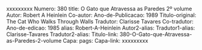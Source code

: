 xxxxxxxxx
Numero: 380
title: O Gato que Atravessa as Paredes 2º volume
Autor: Robert A Heinlein
Co-autor: 
Ano-de-Publicacao: 1989
Titulo-original: The Cat Who Walks Through Walls
Tradutor: Clarisse Tavares
Co-tradutor: 
Ano-de-edicao: 1985
alias: Robert-A-Heinlein
Autor2-alias: 
Tradutor1-alias: Clarisse-Tavares
Tradutor2-alias: 
Titulo-link: 380-O-Gato-que-Atravessa-as-Paredes-2-volume
Capa: 
pags: 
Capa-link: 
xxxxxxxxx
